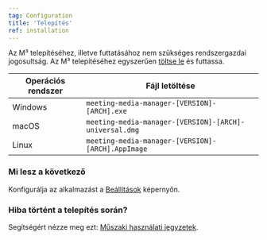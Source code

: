 ```yaml
---
tag: Configuration
title: 'Telepítés'
ref: installation
---
```


Az M³ telepítéséhez, illetve futtatásához nem szükséges rendszergazdai jogosultság. Az M³ telepítéséhez egyszerűen [töltse le](({{site.github}}/releases/latest)) és futtassa.

| Operációs rendszer  | Fájl letöltése |
| ---------------- | ---------------- |
| Windows | `meeting-media-manager-[VERSION]-[ARCH].exe` |
| macOS | `meeting-media-manager-[VERSION]-[ARCH]-universal.dmg` |
| Linux | `meeting-media-manager-[VERSION]-[ARCH].AppImage` |

### Mi lesz a következő

Konfigurálja az alkalmazást a [Beállítások]({{page.lang}}/#configuration) képernyőn.

### Hiba történt a telepítés során?

Segítségért nézze meg ezt: [Műszaki használati jegyzetek]({{page.lang}}/#usage-notes).
